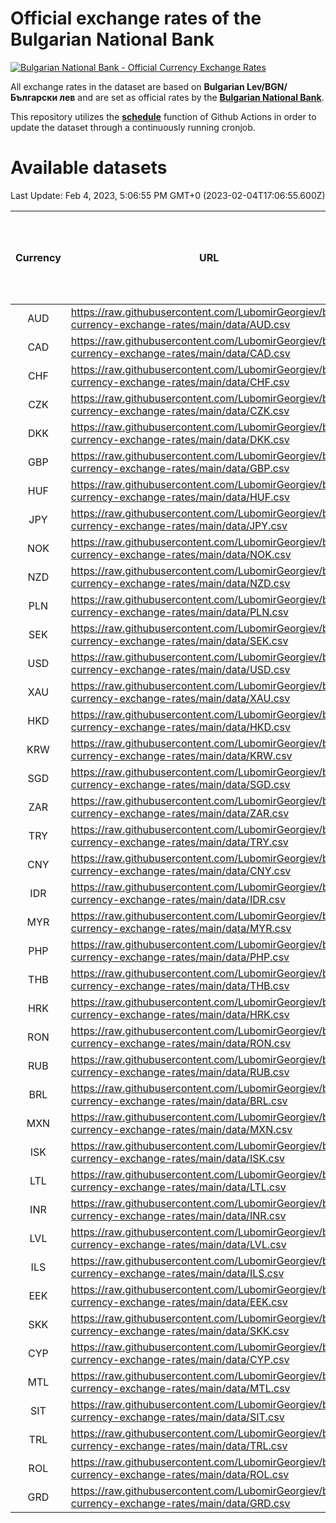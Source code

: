 # Official exchange rates of the Bulgarian National Bank

[![Bulgarian National Bank - Official Currency Exchange Rates](https://github.com/LubomirGeorgiev/bnb-currency-exchange-rates/actions/workflows/update-rates.yml/badge.svg?branch=main)](https://github.com/LubomirGeorgiev/bnb-currency-exchange-rates/actions/workflows/update-rates.yml)

All exchange rates in the dataset are based on **Bulgarian Lev/BGN/Български лев** and are set as official rates by the [**Bulgarian National Bank**](https://www.bnb.bg/Statistics/StExternalSector/StExchangeRates/StERForeignCurrencies/index.htm?toLang=_EN).

This repository utilizes the [**schedule**](https://docs.github.com/en/actions/reference/events-that-trigger-workflows) function of Github Actions in order to update the dataset through a continuously running cronjob.

# Available datasets

<!-- START LINKS (DO NOT EVER FU*ING DELETE THIS COMMENT FOR THE LOVE OF YOUR LIFE!!! IF YOU ARE CURIOS HOW IT WORKS, YOU CAN HAVE A LOOK AT ./src/updateReadme.ts) -->

Last Update: Feb 4, 2023, 5:06:55 PM GMT+0 (2023-02-04T17:06:55.600Z)

| Currency | URL                                                                                             | Number of records | Number of missing days that were filled in |
| :------: | ----------------------------------------------------------------------------------------------- | :---------------: | :----------------------------------------: |
|   AUD    | https://raw.githubusercontent.com/LubomirGeorgiev/bnb-currency-exchange-rates/main/data/AUD.csv |       8393        |                    2590                    |
|   CAD    | https://raw.githubusercontent.com/LubomirGeorgiev/bnb-currency-exchange-rates/main/data/CAD.csv |       8393        |                    2590                    |
|   CHF    | https://raw.githubusercontent.com/LubomirGeorgiev/bnb-currency-exchange-rates/main/data/CHF.csv |       8393        |                    2590                    |
|   CZK    | https://raw.githubusercontent.com/LubomirGeorgiev/bnb-currency-exchange-rates/main/data/CZK.csv |       8393        |                    2590                    |
|   DKK    | https://raw.githubusercontent.com/LubomirGeorgiev/bnb-currency-exchange-rates/main/data/DKK.csv |       8393        |                    2590                    |
|   GBP    | https://raw.githubusercontent.com/LubomirGeorgiev/bnb-currency-exchange-rates/main/data/GBP.csv |       8393        |                    2590                    |
|   HUF    | https://raw.githubusercontent.com/LubomirGeorgiev/bnb-currency-exchange-rates/main/data/HUF.csv |       8393        |                    2590                    |
|   JPY    | https://raw.githubusercontent.com/LubomirGeorgiev/bnb-currency-exchange-rates/main/data/JPY.csv |       8393        |                    2590                    |
|   NOK    | https://raw.githubusercontent.com/LubomirGeorgiev/bnb-currency-exchange-rates/main/data/NOK.csv |       8393        |                    2590                    |
|   NZD    | https://raw.githubusercontent.com/LubomirGeorgiev/bnb-currency-exchange-rates/main/data/NZD.csv |       8393        |                    2590                    |
|   PLN    | https://raw.githubusercontent.com/LubomirGeorgiev/bnb-currency-exchange-rates/main/data/PLN.csv |       8393        |                    2590                    |
|   SEK    | https://raw.githubusercontent.com/LubomirGeorgiev/bnb-currency-exchange-rates/main/data/SEK.csv |       8393        |                    2590                    |
|   USD    | https://raw.githubusercontent.com/LubomirGeorgiev/bnb-currency-exchange-rates/main/data/USD.csv |       8393        |                    2590                    |
|   XAU    | https://raw.githubusercontent.com/LubomirGeorgiev/bnb-currency-exchange-rates/main/data/XAU.csv |       8393        |                    2592                    |
|   HKD    | https://raw.githubusercontent.com/LubomirGeorgiev/bnb-currency-exchange-rates/main/data/HKD.csv |       8095        |                    2503                    |
|   KRW    | https://raw.githubusercontent.com/LubomirGeorgiev/bnb-currency-exchange-rates/main/data/KRW.csv |       8095        |                    2503                    |
|   SGD    | https://raw.githubusercontent.com/LubomirGeorgiev/bnb-currency-exchange-rates/main/data/SGD.csv |       8095        |                    2503                    |
|   ZAR    | https://raw.githubusercontent.com/LubomirGeorgiev/bnb-currency-exchange-rates/main/data/ZAR.csv |       8095        |                    2503                    |
|   TRY    | https://raw.githubusercontent.com/LubomirGeorgiev/bnb-currency-exchange-rates/main/data/TRY.csv |       6575        |                    2031                    |
|   CNY    | https://raw.githubusercontent.com/LubomirGeorgiev/bnb-currency-exchange-rates/main/data/CNY.csv |       6455        |                    1995                    |
|   IDR    | https://raw.githubusercontent.com/LubomirGeorgiev/bnb-currency-exchange-rates/main/data/IDR.csv |       6455        |                    1995                    |
|   MYR    | https://raw.githubusercontent.com/LubomirGeorgiev/bnb-currency-exchange-rates/main/data/MYR.csv |       6455        |                    1995                    |
|   PHP    | https://raw.githubusercontent.com/LubomirGeorgiev/bnb-currency-exchange-rates/main/data/PHP.csv |       6455        |                    1995                    |
|   THB    | https://raw.githubusercontent.com/LubomirGeorgiev/bnb-currency-exchange-rates/main/data/THB.csv |       6455        |                    1995                    |
|   HRK    | https://raw.githubusercontent.com/LubomirGeorgiev/bnb-currency-exchange-rates/main/data/HRK.csv |       6420        |                    1984                    |
|   RON    | https://raw.githubusercontent.com/LubomirGeorgiev/bnb-currency-exchange-rates/main/data/RON.csv |       6399        |                    1980                    |
|   RUB    | https://raw.githubusercontent.com/LubomirGeorgiev/bnb-currency-exchange-rates/main/data/RUB.csv |       6116        |                    1887                    |
|   BRL    | https://raw.githubusercontent.com/LubomirGeorgiev/bnb-currency-exchange-rates/main/data/BRL.csv |       5493        |                    1706                    |
|   MXN    | https://raw.githubusercontent.com/LubomirGeorgiev/bnb-currency-exchange-rates/main/data/MXN.csv |       5493        |                    1706                    |
|   ISK    | https://raw.githubusercontent.com/LubomirGeorgiev/bnb-currency-exchange-rates/main/data/ISK.csv |       5393        |                    1668                    |
|   LTL    | https://raw.githubusercontent.com/LubomirGeorgiev/bnb-currency-exchange-rates/main/data/LTL.csv |       5146        |                    1575                    |
|   INR    | https://raw.githubusercontent.com/LubomirGeorgiev/bnb-currency-exchange-rates/main/data/INR.csv |       5124        |                    1590                    |
|   LVL    | https://raw.githubusercontent.com/LubomirGeorgiev/bnb-currency-exchange-rates/main/data/LVL.csv |       4783        |                    1463                    |
|   ILS    | https://raw.githubusercontent.com/LubomirGeorgiev/bnb-currency-exchange-rates/main/data/ILS.csv |       4401        |                    1372                    |
|   EEK    | https://raw.githubusercontent.com/LubomirGeorgiev/bnb-currency-exchange-rates/main/data/EEK.csv |       3989        |                    1215                    |
|   SKK    | https://raw.githubusercontent.com/LubomirGeorgiev/bnb-currency-exchange-rates/main/data/SKK.csv |       2966        |                    908                     |
|   CYP    | https://raw.githubusercontent.com/LubomirGeorgiev/bnb-currency-exchange-rates/main/data/CYP.csv |       2896        |                    880                     |
|   MTL    | https://raw.githubusercontent.com/LubomirGeorgiev/bnb-currency-exchange-rates/main/data/MTL.csv |       2598        |                    793                     |
|   SIT    | https://raw.githubusercontent.com/LubomirGeorgiev/bnb-currency-exchange-rates/main/data/SIT.csv |       2541        |                    777                     |
|   TRL    | https://raw.githubusercontent.com/LubomirGeorgiev/bnb-currency-exchange-rates/main/data/TRL.csv |       1816        |                    557                     |
|   ROL    | https://raw.githubusercontent.com/LubomirGeorgiev/bnb-currency-exchange-rates/main/data/ROL.csv |       1696        |                    523                     |
|   GRD    | https://raw.githubusercontent.com/LubomirGeorgiev/bnb-currency-exchange-rates/main/data/GRD.csv |        357        |                    105                     |

<!-- END LINKS (DO NOT EVER FU*ING DELETE THIS COMMENT FOR THE LOVE OF YOUR LIFE!!! IF YOU ARE CURIOS HOW IT WORKS, YOU CAN HAVE A LOOK AT ./src/updateReadme.ts) -->

